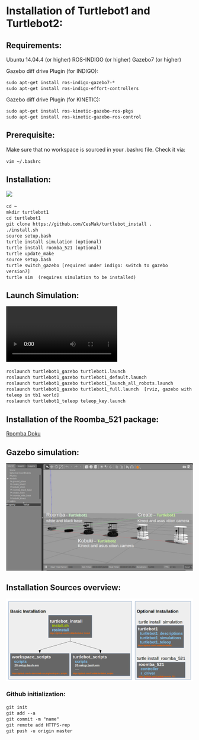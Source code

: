 # Installation of Turtlebot1 and Turtlebot2:

## Requirements:
Ubuntu 14.04.4 (or higher)
ROS-INDIGO     (or higher)
Gazebo7        (or higher)

Gazebo diff drive Plugin (for INDIGO):
```
sudo apt-get install ros-indigo-gazebo7-*
sudo apt-get install ros-indigo-effort-controllers
```

Gazebo diff drive Plugin (for KINETIC):
```
sudo apt-get install ros-kinetic-gazebo-ros-pkgs
sudo apt-get install ros-kinetic-gazebo-ros-control
```

## Prerequisite:
Make sure that no workspace is sourced in your .bashrc file. Check it via:

`vim ~/.bashrc`

## Installation:

![](https://github.com/CesMak/turtlebot1/blob/master/doc/installation.gif)

```
cd ~
mkdir turtlebot1
cd turtlebot1
git clone https://github.com/CesMak/turtlebot_install .
./install.sh
source setup.bash
turtle install simulation (optional)
turtle install roomba_521 (optional)
turtle update_make
source setup.bash
turtle switch_gazebo [required under indigo: switch to gazebo version7]
turtle sim  (requires simulation to be installed)
```

## Launch Simulation:

![simulation video](https://github.com/CesMak/turtlebot1/blob/master/doc/simulation.mp4)

```
roslaunch turtlebot1_gazebo turtlebot1.launch
roslaunch turtlebot1_gazebo turtlebot1_default.launch
roslaunch turtlebot1_gazebo turtlebot1_launch_all_robots.launch
roslaunch turtlebot1_gazebo turtlebot1_full.launch  [rviz, gazebo with teleop in tb1 world]
roslaunch turtlebot1_teleop teleop_key.launch
```

## Installation of the Roomba_521 package:
[Roomba Doku](https://github.com/CesMak/roomba_521)

## Gazebo simulation:
![](https://github.com/CesMak/turtlebot1/blob/master/doc/gazebo_all_robots.png)

## Installation Sources overview:
![](https://github.com/CesMak/turtlebot1/blob/master/doc/Installation_Overview.png)


### Github initialization:

```
git init
git add --a
git commit -m "name"
git remote add HTTPS-rep
git push -u origin master
```

